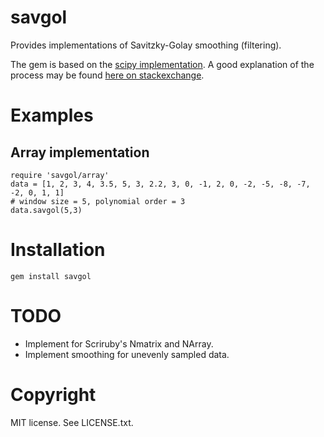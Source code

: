 # savgol

Provides implementations of Savitzky-Golay smoothing (filtering).

The gem is based on the [scipy implementation](http://www.scipy.org/Cookbook/SavitzkyGolay).  A good explanation of the process may be found [here on stackexchange](http://dsp.stackexchange.com/a/9494).

# Examples

## Array implementation

    require 'savgol/array'
    data = [1, 2, 3, 4, 3.5, 5, 3, 2.2, 3, 0, -1, 2, 0, -2, -5, -8, -7, -2, 0, 1, 1]
    # window size = 5, polynomial order = 3
    data.savgol(5,3)

# Installation
    
    gem install savgol

# TODO

* Implement for Scriruby's Nmatrix and NArray.
* Implement smoothing for unevenly sampled data.

# Copyright

MIT license.  See LICENSE.txt.

